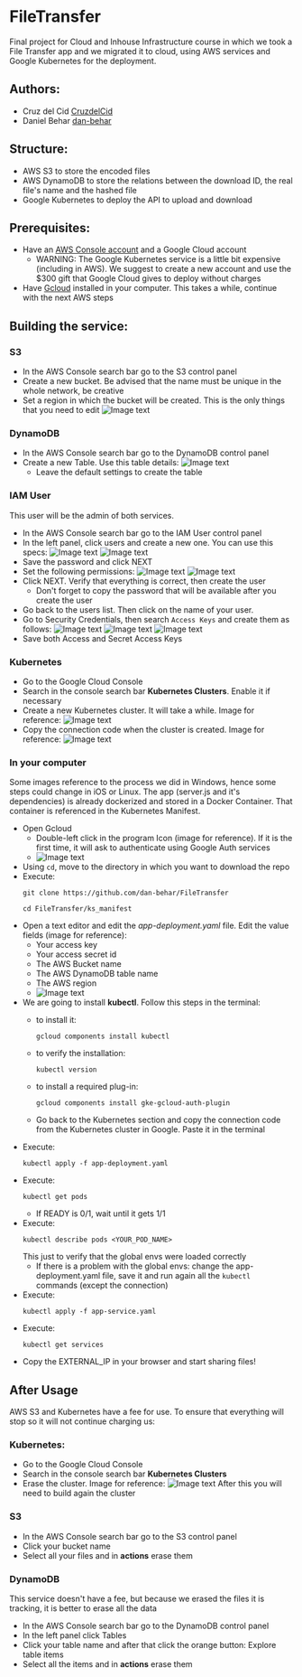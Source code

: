 # FileTransfer
Final project for Cloud and Inhouse Infrastructure course in which we took a File Transfer app and we migrated it to cloud, using AWS services and Google Kubernetes for the deployment.

## Authors: 
- Cruz del Cid [CruzdelCid](https://github.com/CruzdelCid)
- Daniel Behar [dan-behar](https://github.com/dan-behar)

## Structure:
* AWS S3 to store the encoded files
* AWS DynamoDB to store the relations between the download ID, the real file's name and the hashed file
* Google Kubernetes to deploy the API to upload and download

## Prerequisites:
- Have an [AWS Console account](https://github.com/CruzdelCid) and a Google Cloud account
  - WARNING: The Google Kubernetes service is a little bit expensive (including in AWS). We suggest to create a new account and use the $300 gift that Google Cloud gives to deploy without charges
- Have [Gcloud](https://cloud.google.com/sdk/docs/install) installed in your computer. This takes a while, continue with the next AWS steps

## Building the service:
### S3
- In the AWS Console search bar go to the S3 control panel
- Create a new bucket. Be advised that the name must be unique in the whole network, be creative
- Set a region in which the bucket will be created. This is the only things that you need to edit
![Image text](https://github.com/dan-behar/FileTransfer/blob/main/images/s31.png)

### DynamoDB
- In the AWS Console search bar go to the DynamoDB control panel
- Create a new Table. Use this table details:
![Image text](https://github.com/dan-behar/FileTransfer/blob/main/images/Dyn1.png)
  - Leave the default settings to create the table 

### IAM User
This user will be the admin of both services.
- In the AWS Console search bar go to the IAM User control panel
- In the left panel, click users and create a new one. You can use this specs:
![Image text](https://github.com/dan-behar/FileTransfer/blob/main/images/IAM1.png)
![Image text](https://github.com/dan-behar/FileTransfer/blob/main/images/IAM2.png)
- Save the password and click NEXT
- Set the following permissions:
![Image text](https://github.com/dan-behar/FileTransfer/blob/main/images/IAM3.png)
![Image text](https://github.com/dan-behar/FileTransfer/blob/main/images/IAM4.png)
- Click NEXT. Verify that everything is correct, then create the user
  - Don't forget to copy the password that will be available after you create the user
- Go back to the users list. Then click on the name of your user.
- Go to Security Credentials, then search `Access Keys` and create them as follows:
![Image text](https://github.com/dan-behar/FileTransfer/blob/main/images/IAM5.png)
![Image text](https://github.com/dan-behar/FileTransfer/blob/main/images/IAM6.png)
![Image text](https://github.com/dan-behar/FileTransfer/blob/main/images/IAM7.png)
- Save both Access and Secret Access Keys

### Kubernetes
- Go to the Google Cloud Console
- Search in the console search bar **Kubernetes Clusters**. Enable it if necessary
- Create a new Kubernetes cluster. It will take a while. Image for reference:
![Image text](https://github.com/dan-behar/FileTransfer/blob/main/images/Kub1.png)
- Copy the connection code when the cluster is created. Image for reference:
![Image text](https://github.com/dan-behar/FileTransfer/blob/main/images/Kub2.png)

### In your computer
Some images reference to the process we did in Windows, hence some steps could change in iOS or Linux.
The app (server.js and it's dependencies) is already dockerized and stored in a Docker Container. That container is referenced in the Kubernetes Manifest.
- Open Gcloud
  - Double-left click in the program Icon (image for reference). If it is the first time, it will ask to authenticate using Google Auth services
  - ![Image text](https://github.com/dan-behar/FileTransfer/blob/main/images/Cod2.png)
- Using `cd`, move to the directory in which you want to download the repo
- Execute:
  ```
  git clone https://github.com/dan-behar/FileTransfer
  ```
  ```
  cd FileTransfer/ks_manifest
  ```
- Open a text editor and edit the *app-deployment.yaml* file. Edit the value fields (image for reference):
  - Your access key
  - Your access secret id
  - The AWS Bucket name
  - The AWS DynamoDB table name
  - The AWS region
  - ![Image text](https://github.com/dan-behar/FileTransfer/blob/main/images/Cod1.png)<br>
- We are going to install **kubectl**. Follow this steps in the terminal:
  - to install it:
    ```
    gcloud components install kubectl
    ```
    
  - to verify the installation:
    ```
    kubectl version
    ```
    
  - to install a required plug-in:
    ```
    gcloud components install gke-gcloud-auth-plugin
    ```
  - Go back to the Kubernetes section and copy the connection code from the Kubernetes cluster in Google. Paste it in the terminal
- Execute:
  ```
  kubectl apply -f app-deployment.yaml
  ```
- Execute:
  ```
  kubectl get pods
  ```
  - If READY is 0/1, wait until it gets 1/1
- Execute:
  ```
  kubectl describe pods <YOUR_POD_NAME>
  ```
  This just to verify that the global envs were loaded correctly
  - If there is a problem with the global envs: change the app-deployment.yaml file, save it and run again all the `kubectl` commands (except the connection) 
- Execute:
  ```
  kubectl apply -f app-service.yaml
  ```
- Execute:
  ```
  kubectl get services
  ```
- Copy the EXTERNAL_IP in your browser and start sharing files!

## After Usage
AWS S3 and Kubernetes have a fee for use. To ensure that everything will stop so it will not continue charging us:
### Kubernetes:
- Go to the Google Cloud Console
- Search in the console search bar **Kubernetes Clusters**
- Erase the cluster. Image for reference:
![Image text](https://github.com/dan-behar/FileTransfer/blob/main/images/Kub3.png)
After this you will need to build again the cluster

### S3
- In the AWS Console search bar go to the S3 control panel
- Click your bucket name
- Select all your files and in **actions** erase them

### DynamoDB
This service doesn't have a fee, but because we erased the files it is tracking, it is better to erase all the data
- In the AWS Console search bar go to the DynamoDB control panel
- In the left panel click Tables
- Click your table name and after that click the orange button: Explore table items
- Select all the items and in **actions** erase them
